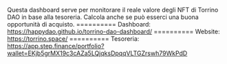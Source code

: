 Questa dashboard serve per monitorare il reale valore degli NFT di Torrino DAO in base alla tesoreria.
Calcola anche se può esserci una buona opportunità di acquisto. ==========
Dashboard: https://happydao.github.io/torrino-dao-dashboard/ ==========
Website: 
https://torrino.space/ ==========
Tesoreria:
https://app.step.finance/portfolio?wallet=EKjb5grMX19c3cAZa5LQjqksDpqqVLTGZrswh79WkPdD
